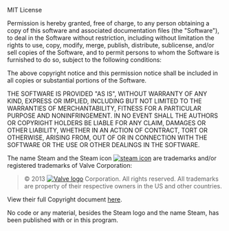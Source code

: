 ﻿MIT License

Permission is hereby granted, free of charge, to any person obtaining a copy of this software and associated documentation files (the "Software"), to deal in the Software without restriction, including without limitation the rights to use, copy, modify, merge, publish, distribute, sublicense, and/or sell copies of the Software, and to permit persons to whom the Software is furnished to do so, subject to the following conditions:

The above copyright notice and this permission notice shall be included in all copies or substantial portions of the Software.

THE SOFTWARE IS PROVIDED "AS IS", WITHOUT WARRANTY OF ANY KIND, EXPRESS OR IMPLIED, INCLUDING BUT NOT LIMITED TO THE WARRANTIES OF MERCHANTABILITY, FITNESS FOR A PARTICULAR PURPOSE AND NONINFRINGEMENT. IN NO EVENT SHALL THE AUTHORS OR COPYRIGHT HOLDERS BE LIABLE FOR ANY CLAIM, DAMAGES OR OTHER LIABILITY, WHETHER IN AN ACTION OF CONTRACT, TORT OR OTHERWISE, ARISING FROM, OUT OF OR IN CONNECTION WITH THE SOFTWARE OR THE USE OR OTHER DEALINGS IN THE SOFTWARE.

The name Steam and the Steam icon [![steam icon][steam]][steam] are trademarks and/or registered trademarks of Valve Corporation:

> © 2013 [![Valve logo][valve]][valve] Corporation. All rights reserved. All trademarks are property of their respective owners in the US and other countries.

View their full Copyright document [here](http://www.valvesoftware.com/legal.html).

No code or any material, besides the Steam logo and the name Steam, has been published with or in this program.

  [steam]: https://raw.githubusercontent.com/Walkman100/SteamPlaceholder/master/My%20Project/steam.ico
  [valve]: http://www.valvesoftware.com/images/header_logo.png

